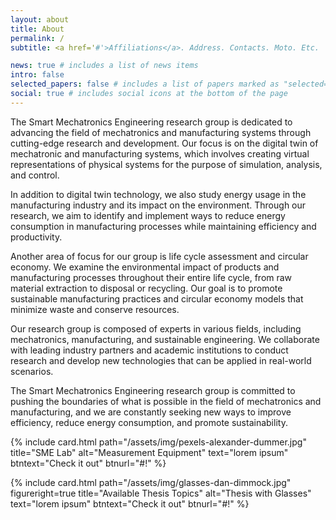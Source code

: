 ```yaml
---
layout: about
title: About
permalink: /
subtitle: <a href='#'>Affiliations</a>. Address. Contacts. Moto. Etc.

news: true # includes a list of news items
intro: false
selected_papers: false # includes a list of papers marked as "selected={true}"
social: true # includes social icons at the bottom of the page
---
```


The Smart Mechatronics Engineering research group is dedicated to advancing the field of mechatronics and manufacturing systems through cutting-edge research and development. Our focus is on the digital twin of mechatronic and manufacturing systems, which involves creating virtual representations of physical systems for the purpose of simulation, analysis, and control.

In addition to digital twin technology, we also study energy usage in the manufacturing industry and its impact on the environment. Through our research, we aim to identify and implement ways to reduce energy consumption in manufacturing processes while maintaining efficiency and productivity.

Another area of focus for our group is life cycle assessment and circular economy. We examine the environmental impact of products and manufacturing processes throughout their entire life cycle, from raw material extraction to disposal or recycling. Our goal is to promote sustainable manufacturing practices and circular economy models that minimize waste and conserve resources.

Our research group is composed of experts in various fields, including mechatronics, manufacturing, and sustainable engineering. We collaborate with leading industry partners and academic institutions to conduct research and develop new technologies that can be applied in real-world scenarios.

The Smart Mechatronics Engineering research group is committed to pushing the boundaries of what is possible in the field of mechatronics and manufacturing, and we are constantly seeking new ways to improve efficiency, reduce energy consumption, and promote sustainability.


{% 
    include card.html 
    path="/assets/img/pexels-alexander-dummer.jpg" 
    title="SME Lab" 
    alt="Measurement Equipment"
    text="lorem ipsum" 
    btntext="Check it out" 
    btnurl="#!" 
%}

{% 
    include card.html
    path="/assets/img/glasses-dan-dimmock.jpg"
    figureright=true
    title="Available Thesis Topics"
    alt="Thesis with Glasses"
    text="lorem ipsum" 
    btntext="Check it out" 
    btnurl="#!"
%}
